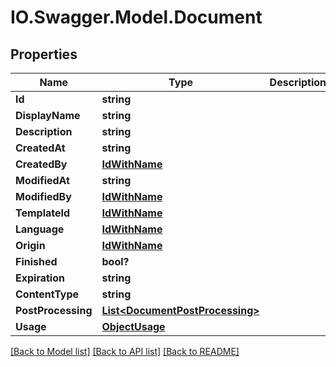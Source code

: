 # IO.Swagger.Model.Document
## Properties

Name | Type | Description | Notes
------------ | ------------- | ------------- | -------------
**Id** | **string** |  | [optional] 
**DisplayName** | **string** |  | [optional] 
**Description** | **string** |  | [optional] 
**CreatedAt** | **string** |  | [optional] 
**CreatedBy** | [**IdWithName**](IdWithName.md) |  | [optional] 
**ModifiedAt** | **string** |  | [optional] 
**ModifiedBy** | [**IdWithName**](IdWithName.md) |  | [optional] 
**TemplateId** | [**IdWithName**](IdWithName.md) |  | [optional] 
**Language** | [**IdWithName**](IdWithName.md) |  | [optional] 
**Origin** | [**IdWithName**](IdWithName.md) |  | [optional] 
**Finished** | **bool?** |  | [optional] 
**Expiration** | **string** |  | [optional] 
**ContentType** | **string** |  | [optional] 
**PostProcessing** | [**List&lt;DocumentPostProcessing&gt;**](DocumentPostProcessing.md) |  | [optional] 
**Usage** | [**ObjectUsage**](ObjectUsage.md) |  | [optional] 

[[Back to Model list]](../README.md#documentation-for-models) [[Back to API list]](../README.md#documentation-for-api-endpoints) [[Back to README]](../README.md)


